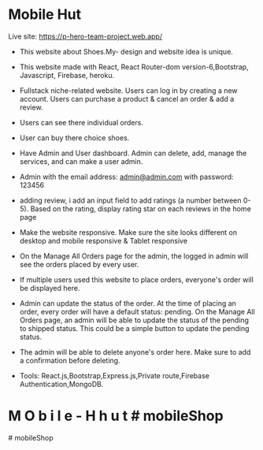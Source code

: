 # Mobile Hut

Live site: https://p-hero-team-project.web.app/



- This website about Shoes.My- design and website idea is unique.

- This website made with React, React Router-dom version-6,Bootstrap, Javascript, Firebase, heroku.
- Fullstack niche-related website. Users can log in by creating a new account. 
Users can purchase a product & cancel an order & add a review. 

- Users can see there individual orders.

- User can buy there choice shoes.

- Have Admin and User dashboard. Admin can delete, add, manage the services, and can  make a user admin. 
- Admin with the email address: admin@admin.com with password: 123456
- adding review, i  add an input field to add ratings (a number between 0-5). Based on the rating, display rating star on each reviews in the home page
- Make the website responsive. Make sure the site looks different on desktop and mobile responsive & Tablet responsive
- On the Manage All Orders page for the admin, the logged in admin will see the orders placed by every user. 
- If multiple users used this website to place orders, everyone's order will be displayed here. 
- Admin can update the status of the order. At the time of placing an order, every order will have a default status: pending. On the Manage All Orders page, an admin will be able to update the status of the pending to shipped status. This could be a simple button to update the pending status.
- The admin will be able to delete anyone's order here. Make sure to add a confirmation before deleting.

- Tools: React.js,Bootstrap,Express.js,Private route,Firebase Authentication,MongoDB.
#   M O b i l e - H h u t #   m o b i l e S h o p  
 #   m o b i l e S h o p  
 